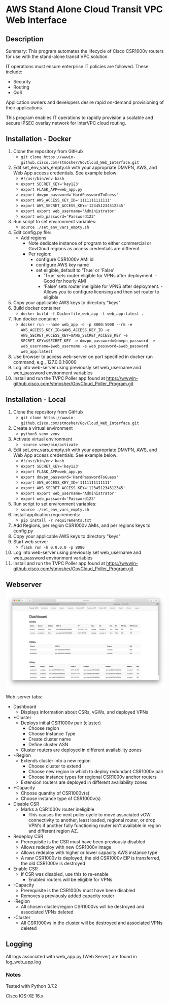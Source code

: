 # AWS Stand Alone Cloud Transit VPC Web Interface
## Description
Summary: This program automates the lifecycle of Cisco CSR1000v routers for use with the stand-alone transit VPC 
solution.

IT operations must ensure enterprise IT policies are followed. These include:
* Security
* Routing
* QoS

Application owners and developers desire rapid on-demand provisioning of their applications.

This program enables IT operations to rapidly provision a scalable and secure IPSEC overlay network for interVPC cloud routing.

## Installation - Docker
1. Clone the repository from GitHub
    - ````````git clone https://wwwin-github.cisco.com/stmosher/GovCloud_Web_Interface.git````````
2. Edit set_env_vars_empty.sh with your appropriate DMVPN, AWS, and Web App access credentials. See example below:
    - ````````#!/usr/bin/env bash ````````
    - ````````export SECRET_KEY='key123'````````
    - ````````export FLASK_APP=web_app.py````````
    - ````````export dmvpn_password='HardPasswordToGuess'````````
    - ````````export AWS_ACCESS_KEY_ID='1111111111111'````````
    - ````````export AWS_SECRET_ACCESS_KEY='123451234512345'````````
    - ````````export export web_username='Administrator'````````
    - ````````export web_password='Password123'````````
3. Run script to set environment variables:
    - ````````source ./set_env_vars_empty.sh````````
4. Edit config.py file:
    - Add regions
        - Note dedicate instance of program to either commercial or GovCloud regions as access credentials are different
        - Per region:
            - configure CSR1000v AMI id
            - configure AWS key name
            - set eligible_default to 'True' or 'False'
                - 'True' sets router eligible for VPNs after deployment. -Good for hourly AMI
                - 'False' sets router ineligible for VPNS after deployment. -Allows you to configure licensing and then 
                set router to eligible
5. Copy your applicable AWS keys to directory "keys"
6. Build docker container
    - ````````docker build -f Dockerfile_web_app -t web_app:latest .````````
6. Run docker container
    - ````````docker run --name web_app -d -p 8000:5000 --rm -e AWS_ACCESS_KEY_ID=$AWS_ACCESS_KEY_ID -e AWS_SECRET_ACCESS_KEY=$AWS_SECRET_ACCESS_KEY -e SECRET_KEY=$SECRET_KEY -e dmvpn_password=$dmvpn_password -e web_username=$web_username -e web_password=$web_password web_app:latest````````
7. Use browser to access web-server on port specified in docker run command, e.g., 127.0.0.1:8000
8. Log into web-server using previously set web_username and web_password environment variables
9. Install and run the TVPC Poller app found at https://wwwin-github.cisco.com/stmosher/GovCloud_Poller_Program.git
## Installation - Local
1. Clone the repository from GitHub
    - ````````git clone https://wwwin-github.cisco.com/stmosher/GovCloud_Web_Interface.git````````
2. Create a virtual environment
    - `````` python3 venv venv ``````
3. Activate virtual environment
    - ```````` source venv/bin/activate```````` 
4. Edit set_env_vars_empty.sh with your appropriate DMVPN, AWS, and Web App access credentials. See example below:
    - ````````#!/usr/bin/env bash ````````
    - ````````export SECRET_KEY='key123'````````
    - ````````export FLASK_APP=web_app.py````````
    - ````````export dmvpn_password='HardPasswordToGuess'````````
    - ````````export AWS_ACCESS_KEY_ID='1111111111111'````````
    - ````````export AWS_SECRET_ACCESS_KEY='123451234512345'````````
    - ````````export export web_username='Administrator'````````
    - ````````export web_password='Password123'````````
5. Run script to set environment variables:
    - ````````source ./set_env_vars_empty.sh````````
6. Install application requirements:
    - ````````pip install -r requirements.txt````````
7. Add Regions, per region CSR1000v AMIs, and per regions keys to config.py
8. Copy your applicable AWS keys to directory "keys"
9. Start web server
    - ````````flask run -h 0.0.0.0 -p 8080 ````````
10. Log into web-server using previously set web_username and web_password environment variables
11. Install and run the TVPC Poller app found at https://wwwin-github.cisco.com/stmosher/GovCloud_Poller_Program.git

## Webserver
![alt-test](./README/dashboard.png "dashboard")

Web-server tabs:
- Dashboard
    - Displays information about CSRs, vGWs, and deployed VPNs
- +Cluster
    - Deploys initial CSR1000v pair (cluster)
        - Choose region
        - Choose Instance Type
        - Create cluster name
        - Define cluster ASN
    - Cluster routers are deployed in different availability zones
- +Region
    - Extends cluster into a new region
        - Choose cluster to extend
        - Choose new region in which to deploy redundant CSR1000v pair
        - Choose instance types for regional CSR1000v anchor routers
    - Extension routers are deployed in different availability zones
- +Capacity
    - Choose quantity of CSR1000v(s)
    - Choose instance type of CSR1000v(s)
- Disable CSR
    - Marks a CSR1000v router ineligible
        - This causes the next poller cycle to move associated vGW connectivity to another, least loaded, regional router,
         or drop VPN's if another fully functioning router isn't available in region and different region AZ.
- Redeploy CSR
    - Prerequisite is the CSR must have been previously disabled
    - Allows redeploy with new CSR1000v image
    - Allows redeploy with higher or lower capacity AWS instance type
    - A new CSR1000v is deployed, the old CSR1000v EIP is transferred, the old CSR1000v is destroyed
- Enable CSR
    - If CSR was disabled, use this to re-enable
        - Enabled routers will be eligible for VPNs
- -Capacity
    - Prerequisite is the CSR1000v must have been disabled
    - Removes a previously added capacity router
- -Region
    - All chosen cluster/region CSR1000vs will be destroyed and associated VPNs deleted
- -Cluster
    - All CSR1000vs in the cluster will be destroyed and associated VPNs deleted

## Logging
All logs associated with web_app.py (Web Server) are found in log_web_app.log

### Notes
Tested with Python 3.7.2

Cisco IOS-XE 16.x


